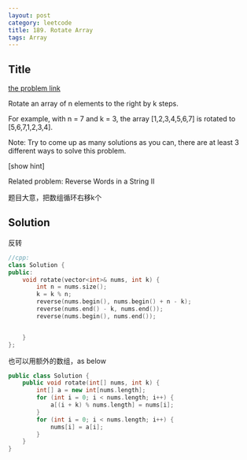 ```yaml
---
layout: post
category: leetcode
title: 189. Rotate Array
tags: Array
---
```

## Title
[the problem link](https://leetcode.com/problems/rotate-array/description/)

Rotate an array of n elements to the right by k steps.

For example, with n = 7 and k = 3, the array [1,2,3,4,5,6,7] is rotated to [5,6,7,1,2,3,4].

Note:
Try to come up as many solutions as you can, there are at least 3 different ways to solve this problem.

[show hint]

Related problem: Reverse Words in a String II

题目大意，把数组循环右移k个

## Solution
反转
```c++
//cpp:
class Solution {
public:
	void rotate(vector<int>& nums, int k) {
		int n = nums.size();
		k = k % n;
		reverse(nums.begin(), nums.begin() + n - k);
		reverse(nums.end() - k, nums.end());
		reverse(nums.begin(), nums.end());


	}
};
```

也可以用额外的数组，as below

```c++
public class Solution {
    public void rotate(int[] nums, int k) {
        int[] a = new int[nums.length];
        for (int i = 0; i < nums.length; i++) {
            a[(i + k) % nums.length] = nums[i];
        }
        for (int i = 0; i < nums.length; i++) {
            nums[i] = a[i];
        }
    }
}
```